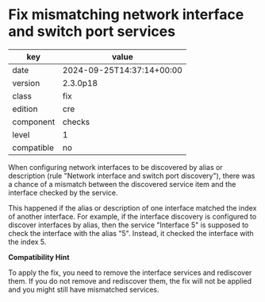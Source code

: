 [//]: # (werk v2)
# Fix mismatching network interface and switch port services

key        | value
---------- | ---
date       | 2024-09-25T14:37:14+00:00
version    | 2.3.0p18
class      | fix
edition    | cre
component  | checks
level      | 1
compatible | no


When configuring network interfaces to be discovered by alias or
description (rule "Network interface and switch port discovery"), there
was a chance of a mismatch between the discovered service item and the
interface checked by the service.

This happened if the alias or description of one interface matched the
index of another interface. For example, if the interface discovery is
configured to discover interfaces by alias, then the service "Interface
5" is supposed to check the interface with the alias "5". Instead, it
checked the interface with the index 5.

**Compatibility Hint**

To apply the fix, you need to remove the interface services and
rediscover them. If you do not remove and rediscover them, the fix will
not be applied and you might still have mismatched services.
